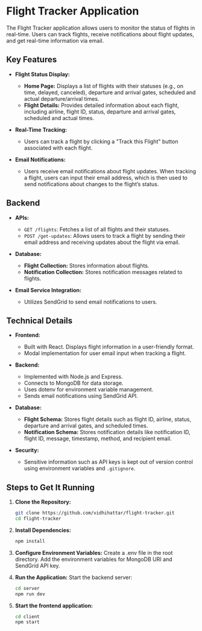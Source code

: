 # Flight Tracker Application

The Flight Tracker application allows users to monitor the status of flights in real-time. Users can track flights, receive notifications about flight updates, and get real-time information via email.

## Key Features

- **Flight Status Display:**
  - **Home Page:** Displays a list of flights with their statuses (e.g., on time, delayed, canceled), departure and arrival gates, scheduled and actual departure/arrival times.
  - **Flight Details:** Provides detailed information about each flight, including airline, flight ID, status, departure and arrival gates, scheduled and actual times.

- **Real-Time Tracking:**
  - Users can track a flight by clicking a "Track this Flight" button associated with each flight.

- **Email Notifications:**
  - Users receive email notifications about flight updates. When tracking a flight, users can input their email address, which is then used to send notifications about changes to the flight’s status.

## Backend

- **APIs:**
  - `GET /flights`: Fetches a list of all flights and their statuses.
  - `POST /get-updates`: Allows users to track a flight by sending their email address and receiving updates about the flight via email.

- **Database:**
  - **Flight Collection:** Stores information about flights.
  - **Notification Collection:** Stores notification messages related to flights.

- **Email Service Integration:**
  - Utilizes SendGrid to send email notifications to users.

## Technical Details

- **Frontend:**
  - Built with React. Displays flight information in a user-friendly format.
  - Modal implementation for user email input when tracking a flight.

- **Backend:**
  - Implemented with Node.js and Express.
  - Connects to MongoDB for data storage.
  - Uses dotenv for environment variable management.
  - Sends email notifications using SendGrid API.

- **Database:**
  - **Flight Schema:** Stores flight details such as flight ID, airline, status, departure and arrival gates, and scheduled times.
  - **Notification Schema:** Stores notification details like notification ID, flight ID, message, timestamp, method, and recipient email.

- **Security:**
  - Sensitive information such as API keys is kept out of version control using environment variables and `.gitignore`.

## Steps to Get It Running

1. **Clone the Repository:**

   ```sh
   git clone https://github.com/vidhihattar/flight-tracker.git
   cd flight-tracker
2. **Install Dependencies:**
   ```sh
   npm install
   ```
3. **Configure Environment Variables:**
   Create a .env file in the root directory. Add the environment variables for MongoDB URI and SendGrid API key.
4. **Run the Application:**
   Start the backend server:
   ```sh
   cd server
   npm run dev
   ```
5. **Start the frontend application:**
   ```sh
   cd client
   npm start
